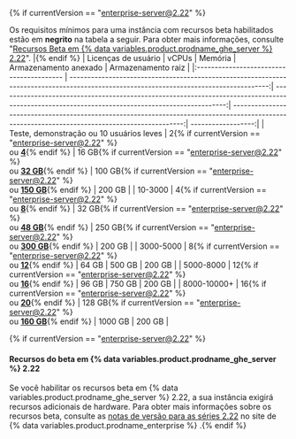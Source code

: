 {% if currentVersion == "enterprise-server@2.22" %}

Os requisitos mínimos para uma instância com recursos beta habilitados estão em **negrito** na tabela a seguir. Para obter mais informações, consulte "[Recursos Beta em {% data variables.product.prodname_ghe_server %} 2.22](#beta-features-in-github-enterprise-server-222)". |{% endif %}
| Licenças de usuário                      |                                                                                                                                  vCPUs |                                                                                                                                        Memória |                                                                                                                          Armazenamento anexado | Armazenamento raiz |
|:---------------------------------------- | --------------------------------------------------------------------------------------------------------------------------------------:| ----------------------------------------------------------------------------------------------------------------------------------------------:| ----------------------------------------------------------------------------------------------------------------------------------------------:| ------------------:|
| Teste, demonstração ou 10 usuários leves |   2{% if currentVersion == "enterprise-server@2.22" %}<br/>ou [**4**](#beta-features-in-github-enterprise-server-222){% endif %} |   16 GB{% if currentVersion == "enterprise-server@2.22" %}<br/>ou [**32 GB**](#beta-features-in-github-enterprise-server-222){% endif %} | 100 GB{% if currentVersion == "enterprise-server@2.22" %}<br/>ou [**150 GB**](#beta-features-in-github-enterprise-server-222){% endif %} |             200 GB |
| 10-3000                                  |   4{% if currentVersion == "enterprise-server@2.22" %}<br/>ou [**8**](#beta-features-in-github-enterprise-server-222){% endif %} |   32 GB{% if currentVersion == "enterprise-server@2.22" %}<br/>ou [**48 GB**](#beta-features-in-github-enterprise-server-222){% endif %} | 250 GB{% if currentVersion == "enterprise-server@2.22" %}<br/>ou [**300 GB**](#beta-features-in-github-enterprise-server-222){% endif %} |             200 GB |
| 3000-5000                                |  8{% if currentVersion == "enterprise-server@2.22" %}<br/>ou [**12**](#beta-features-in-github-enterprise-server-222){% endif %} |                                                                                                                                          64 GB |                                                                                                                                         500 GB |             200 GB |
| 5000-8000                                | 12{% if currentVersion == "enterprise-server@2.22" %}<br/>ou [**16**](#beta-features-in-github-enterprise-server-222){% endif %} |                                                                                                                                          96 GB |                                                                                                                                         750 GB |             200 GB |
| 8000-10000+                              | 16{% if currentVersion == "enterprise-server@2.22" %}<br/>ou [**20**](#beta-features-in-github-enterprise-server-222){% endif %} | 128 GB{% if currentVersion == "enterprise-server@2.22" %}<br/>ou [**160 GB**](#beta-features-in-github-enterprise-server-222){% endif %} |                                                                                                                                        1000 GB |             200 GB |

{% if currentVersion == "enterprise-server@2.22" %}

#### Recursos do beta em {% data variables.product.prodname_ghe_server %} 2.22

Se você habilitar os recursos beta em {% data variables.product.prodname_ghe_server %} 2.22, a sua instância exigirá recursos adicionais de hardware. Para obter mais informações sobre os recursos beta, consulte as [notas de versão para as séries 2.22](https://enterprise.github.com/releases/series/2.22) no site de {% data variables.product.prodname_enterprise %} .{% endif %}
